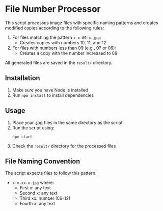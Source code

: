 # File Number Processor

This script processes image files with specific naming patterns and creates modified copies according to the following rules:

1. For files matching the pattern `x-x-09-x.jpg`:
   - Creates copies with numbers 10, 11, and 12
2. For files with numbers less than 09 (e.g., 07 or 06):
   - Creates a copy with the number increased to 09

All generated files are saved in the `result/` directory.

## Installation

1. Make sure you have Node.js installed
2. Run `npm install` to install dependencies

## Usage

1. Place your .jpg files in the same directory as the script
2. Run the script using:
   ```
   npm start
   ```
3. Check the `result/` directory for the processed files

## File Naming Convention

The script expects files to follow this pattern:
- `x-x-xx-x.jpg` where:
  - First x: any text
  - Second x: any text
  - Third xx: number (06-12)
  - Fourth x: any text 